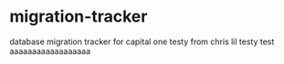 # migration-tracker
database migration tracker for capital one
testy from chris
lil testy test
aaaaaaaaaaaaaaaaaa
